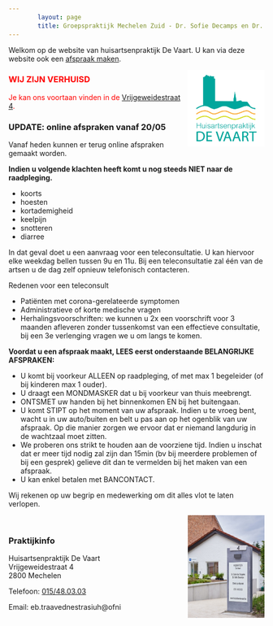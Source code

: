 ```yaml
---
        layout: page
        title: Groepspraktijk Mechelen Zuid - Dr. Sofie Decamps en Dr. Sofie Van Tongelen
---
```


Welkom op de website van huisartsenpraktijk De Vaart. U kan via deze website ook een <a href="http://www.introlution.be/clientwebsites/doctorwebsite_2/logincustom.aspx?domain=huisartsendevaart.be" target="_blank">afspraak maken</a>. 

<img src="/images/Logo_RGB.png" width="30%" align="right"/>

<h3 style="color:red"> WIJ ZIJN VERHUISD</h3>
<p style="color:red">
Je kan ons voortaan vinden in de <a href="locatie.html">Vrijgeweidestraat 4</a>.
</p>

### UPDATE: online afspraken vanaf 20/05

Vanaf heden kunnen er terug online afspraken gemaakt worden. 

**Indien u volgende klachten heeft komt u nog steeds NIET naar de raadpleging.**

* koorts
* hoesten
* kortademigheid
* keelpijn
* snotteren
* diarree

In dat geval doet u een aanvraag voor een teleconsultatie. U kan hiervoor elke weekdag bellen tussen 9u en 11u. Bij een teleconsultatie zal één van de artsen u de dag zelf opnieuw telefonisch contacteren.

Redenen voor een teleconsult

* Patiënten met corona-gerelateerde symptomen
* Administratieve of korte medische vragen
* Herhalingsvoorschriften: we kunnen u 2x een voorschrift voor 3 maanden afleveren zonder tussenkomst van een effectieve consultatie, bij een 3e verlenging vragen we u om langs te komen.

**Voordat u een afspraak maakt, LEES eerst onderstaande BELANGRIJKE AFSPRAKEN:**

- U komt bij voorkeur ALLEEN op raadpleging, of met max 1 begeleider (of bij kinderen max 1 ouder).
- U draagt een MONDMASKER dat u bij voorkeur van thuis meebrengt.
- ONTSMET uw handen bij het binnenkomen EN bij het buitengaan.
- U komt STIPT op het moment van uw afspraak. Indien u te vroeg bent, wacht u in uw auto/buiten en belt u pas aan op het ogenblik van uw afspraak. Op die manier zorgen we ervoor dat er niemand langdurig in de wachtzaal moet zitten.
- We proberen ons strikt te houden aan de voorziene tijd. Indien u inschat dat er meer tijd nodig zal zijn dan 15min (bv bij meerdere problemen of bij een gesprek) gelieve dit dan te vermelden bij het maken van een afspraak.
- U kan enkel betalen met BANCONTACT.

Wij rekenen op uw begrip en medewerking om dit alles vlot te laten verlopen.

<img src="/images/photos/vrijgeweidestraat.jpg" width="30%" align="right"/>

<br>

### Praktijkinfo

<p>
Huisartsenpraktijk De Vaart<br>
Vrijgeweidestraat 4<br>
2800 Mechelen<br>
</p>
<p>
Telefoon: <a href="tel:015/48.03.03">015/48.03.03</a>
</p>

<p>
Email: <span class="doeeensraar">eb.traavednestrasiuh@ofni</span>
</p>